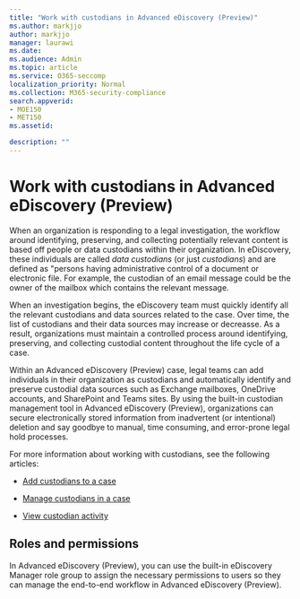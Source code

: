 ```yaml
---
title: "Work with custodians in Advanced eDiscovery (Preview)"
ms.author: markjjo
author: markjjo
manager: laurawi
ms.date: 
ms.audience: Admin
ms.topic: article
ms.service: O365-seccomp
localization_priority: Normal
ms.collection: M365-security-compliance 
search.appverid: 
- MOE150
- MET150
ms.assetid: 

description: ""
---
```


# Work with custodians in Advanced eDiscovery (Preview)

When an organization is responding to a legal investigation, the workflow around identifying, preserving, and collecting potentially relevant content is based off people or data custodians within their organization. In eDiscovery, these individuals are called *data custodians* (or just *custodians*) and are defined as "persons having administrative control of a document or electronic file. For example, the custodian of an email message could be the owner of the mailbox which contains the relevant message.  

When an investigation begins, the eDiscovery team must quickly identify all the relevant custodians and data sources related to the case. Over time, the list of custodians and their data sources may increase or decreasse. As a result, organizations must maintain a controlled process around identifying, preserving, and collecting custodial content throughout the life cycle of a case.

Within an Advanced eDiscovery (Preview) case, legal teams can add individuals in their organization as custodians and automatically identify and preserve custodial data sources such as Exchange mailboxes, OneDrive accounts, and SharePoint and Teams sites. By using the built-in custodian management tool in Advanced eDiscovery (Preview), organizations can secure electronically stored information from inadvertent (or intentional) deletion and say goodbye to manual, time consuming, and error-prone legal hold processes. 

For more information about working with custodians, see the following articles: 

- [Add custodians to a case](add-custodians-to-case.md)

- [Manage custodians in a case](manage-new-custodians.md)

- [View custodian activity](view-custodian-activity.md)

## Roles and permissions

In Advanced eDiscovery (Preview), you can use the built-in eDiscovery Manager role group to assign the necessary permissions to users so they can manage the end-to-end workflow in Advanced eDiscovery (Preview).
